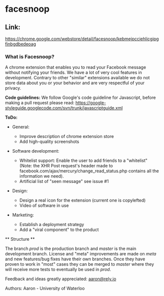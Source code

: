 facesnoop
=========

## Link: 

https://chrome.google.com/webstore/detail/facesnoop/kebmejpcciehlicgipgfinbgdbedeoag


### What is Facesnoop?

A chrome extension that enables you to read your Facebook message without notifying your friends. We have a lot of very cool features in development. Contrary to other "similar" extensions available we do not store data about you or your behavior and are very respectful of your privacy.

**Code guidelines:**
We follow Google's code guideline for Javascript, before making a pull request please read: https://google-styleguide.googlecode.com/svn/trunk/javascriptguide.xml

**ToDo:**

  * General:
    * Improve description of chrome extension store
    * Add high-quality screenshots

  * Software development:
    * Whitelist support: Enable the user to add friends to a "whitelist" (Note: the XHR Post request's header made to facebook.com/ajax/mercury/change_read_status.php contains all the information we need).
    * Artificial list of "seen message" see issue #1

  * Design:
    * Design a real icon for the extension (current one is copylefted)
    * Video of software in use

* Marketing:
    * Establish a deployment strategy
    * Add a "viral component" to the product

** Structure **

The branch *prod* is the production branch and *master* is the main development branch. 
License and "meta" improvements are made on *meta* and new features/bug fixes have their own branches. Once they have proven to work in "most" cases they can be merged to *master* where they will receive more tests to eventually be used in *prod*.


Feedback and ideas greatly appreciated: aaron@rely.io

Authors:
Aaron - University of Waterloo
